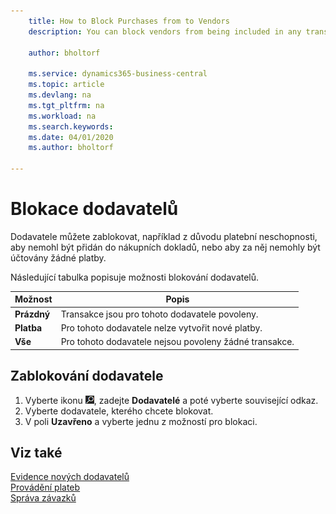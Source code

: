 ```yaml
---
    title: How to Block Purchases from to Vendors
    description: You can block vendors from being included in any transactions, or just block new payments to them.

    author: bholtorf

    ms.service: dynamics365-business-central
    ms.topic: article
    ms.devlang: na
    ms.tgt_pltfrm: na
    ms.workload: na
    ms.search.keywords:
    ms.date: 04/01/2020
    ms.author: bholtorf

---
```

# Blokace dodavatelů
Dodavatele můžete zablokovat, například z důvodu platební neschopnosti, aby nemohl být přidán do nákupních dokladů, nebo aby za něj nemohly být účtovány žádné platby.

Následující tabulka popisuje možnosti blokování dodavatelů.

| Možnost | Popis |
|--------------------|------------|  
| **Prázdný** | Transakce jsou pro tohoto dodavatele povoleny. |
| **Platba** | Pro tohoto dodavatele nelze vytvořit nové platby. |
| **Vše** | Pro tohoto dodavatele nejsou povoleny žádné transakce. |

## Zablokování dodavatele
1. Vyberte ikonu ![Žárovky, která otevře funkci Řekněte mi](media/ui-search/search_small.png "Řekněte mi, co chcete dělat"), zadejte **Dodavatelé** a poté vyberte související odkaz.
2. Vyberte dodavatele, kterého chcete blokovat.
3. V poli **Uzavřeno** a vyberte jednu z možností pro blokaci.

## Viz také
[Evidence nových dodavatelů](purchasing-how-register-new-vendors.md)  
[Provádění plateb](payables-make-payments.md)  
[Správa závazků](payables-manage-payables.md)
